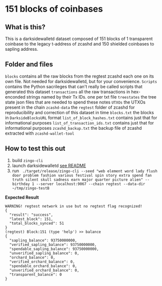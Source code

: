 # 151 blocks of coinbases

## What is this?

This is a darksidewalletd dataset composed of 151 blocks of 1 transparent coinbase to the legacy t-address of zcashd and 150 shielded coinbases to sapling address.

## Folder and files
`blocks` contains all the raw blocks from the regtest zcashd each one on its own file. Not needed for darksidewalletd, but for your convenience.
`Scripts` contains the Python sacrileges that can't really be called scripts that generated this dataset
`transactions` all the raw transactions in hex-enconded strings named by their Tx IDs. one per txt file
`treestates` the tree state json files that are needed to spend these notes
`UTXOs` the UTXOs present in the chain
`zcashd-data` the `regtest` folder of zcashd for reproducibility and correction of this dataset in time
`blocks.txt` the blocks in `DarksideBlocksURL` format
`list_of_block_hashes.txt` contains just that for informational purposes
`list_of_transaction_ids.txt` contains just that for informational purposes
`zcashd_backup.txt` the backup file of zcashd extracted with `zcashd-wallet-tool`


## How to test this out

1. build `zingo-cli`
2. launch darksidewalletd [see README](../README.md)
3. run ` ./target/release/zingo-cli --seed "web element word lady flush door problem fashion various festival spin story extra spend fan truth silent skull sadness earn major quarter picture alien" --birthday 1 --server localhost:9067 --chain regtest --data-dir ~/tmp/zingo-testB`


**Expected Result**

````
WARNING! regtest network in use but no regtest flag recognized!
{
  "result": "success",
  "latest_block": 151,
  "total_blocks_synced": 51
}
(regtest) Block:151 (type 'help') >> balance
{
  "sapling_balance": 93750000000,
  "verified_sapling_balance": 93750000000,
  "spendable_sapling_balance": 93750000000,
  "unverified_sapling_balance": 0,
  "orchard_balance": 0,
  "verified_orchard_balance": 0,
  "spendable_orchard_balance": 0,
  "unverified_orchard_balance": 0,
  "transparent_balance": 0
}
````


